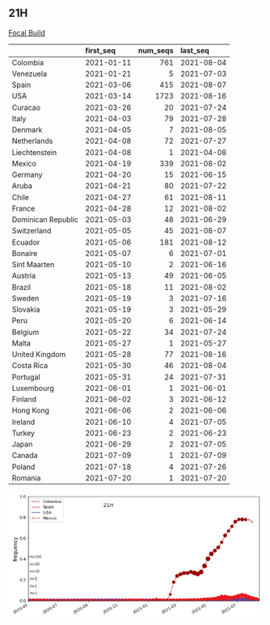 

## 21H
[Focal Build](https://nextstrain.org/groups/neherlab/ncov/21H)

|                    | first_seq   |   num_seqs | last_seq   |
|:-------------------|:------------|-----------:|:-----------|
| Colombia           | 2021-01-11  |        761 | 2021-08-04 |
| Venezuela          | 2021-01-21  |          5 | 2021-07-03 |
| Spain              | 2021-03-06  |        415 | 2021-08-07 |
| USA                | 2021-03-14  |       1723 | 2021-08-16 |
| Curacao            | 2021-03-26  |         20 | 2021-07-24 |
| Italy              | 2021-04-03  |         79 | 2021-07-28 |
| Denmark            | 2021-04-05  |          7 | 2021-08-05 |
| Netherlands        | 2021-04-08  |         72 | 2021-07-27 |
| Liechtenstein      | 2021-04-08  |          1 | 2021-04-08 |
| Mexico             | 2021-04-19  |        339 | 2021-08-02 |
| Germany            | 2021-04-20  |         15 | 2021-06-15 |
| Aruba              | 2021-04-21  |         80 | 2021-07-22 |
| Chile              | 2021-04-27  |         61 | 2021-08-11 |
| France             | 2021-04-28  |         12 | 2021-08-02 |
| Dominican Republic | 2021-05-03  |         48 | 2021-06-29 |
| Switzerland        | 2021-05-05  |         45 | 2021-08-07 |
| Ecuador            | 2021-05-06  |        181 | 2021-08-12 |
| Bonaire            | 2021-05-07  |          6 | 2021-07-01 |
| Sint Maarten       | 2021-05-10  |          2 | 2021-06-16 |
| Austria            | 2021-05-13  |         49 | 2021-06-05 |
| Brazil             | 2021-05-18  |         11 | 2021-08-02 |
| Sweden             | 2021-05-19  |          3 | 2021-07-16 |
| Slovakia           | 2021-05-19  |          3 | 2021-05-29 |
| Peru               | 2021-05-20  |          6 | 2021-06-14 |
| Belgium            | 2021-05-22  |         34 | 2021-07-24 |
| Malta              | 2021-05-27  |          1 | 2021-05-27 |
| United Kingdom     | 2021-05-28  |         77 | 2021-08-16 |
| Costa Rica         | 2021-05-30  |         46 | 2021-08-04 |
| Portugal           | 2021-05-31  |         24 | 2021-07-31 |
| Luxembourg         | 2021-06-01  |          1 | 2021-06-01 |
| Finland            | 2021-06-02  |          3 | 2021-06-12 |
| Hong Kong          | 2021-06-06  |          2 | 2021-06-06 |
| Ireland            | 2021-06-10  |          4 | 2021-07-05 |
| Turkey             | 2021-06-23  |          2 | 2021-06-23 |
| Japan              | 2021-06-29  |          2 | 2021-07-05 |
| Canada             | 2021-07-09  |          1 | 2021-07-09 |
| Poland             | 2021-07-18  |          4 | 2021-07-26 |
| Romania            | 2021-07-20  |          1 | 2021-07-20 |

![Overall trends 21H](/overall_trends_figures/overall_trends_21H.png)